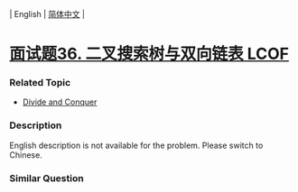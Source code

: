 | English | [简体中文](README.md) |

# [面试题36. 二叉搜索树与双向链表  LCOF](https://leetcode-cn.com/problems/er-cha-sou-suo-shu-yu-shuang-xiang-lian-biao-lcof)
 ### Related Topic
 - [Divide and Conquer](https://leetcode-cn.com/tag/divide-and-conquer)

 ### Description
English description is not available for the problem. Please switch to Chinese.

### Similar Question

